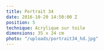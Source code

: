 ```yaml
---
title: Portrait 34
date: 2016-10-20 14:50:00 Z
position: 5
technique: Acrylique sur toile
dimensions: 35 x 24 cm
photo: "/uploads/portrait34_hd.jpg"
---
```


